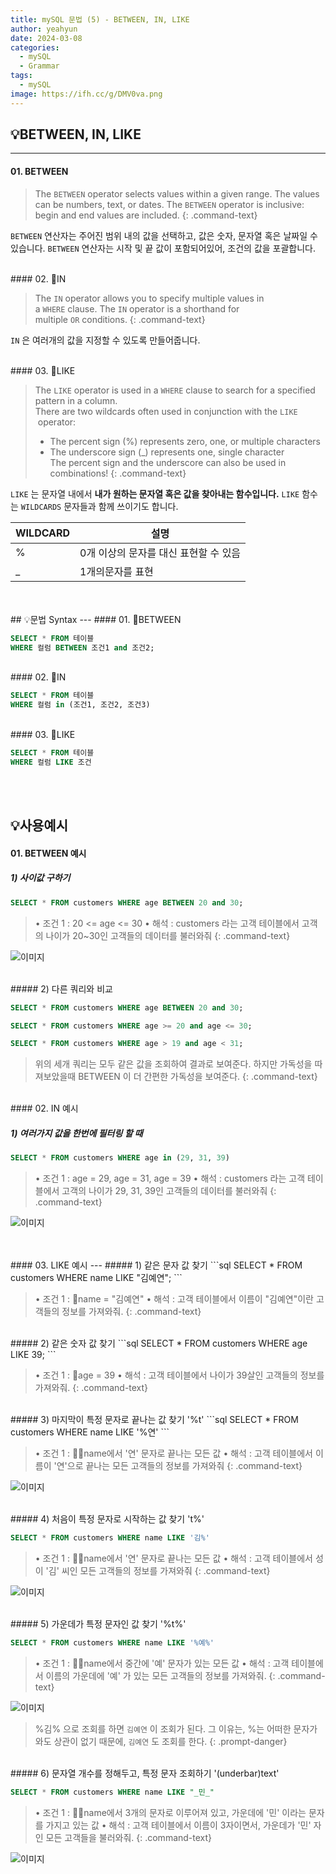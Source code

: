 ```yaml
---
title: mySQL 문법 (5) - BETWEEN, IN, LIKE
author: yeahyun
date: 2024-03-08
categories:
  - mySQL
  - Grammar
tags:
  - mySQL
image: https://ifh.cc/g/DMV0va.png
---
```

## 💡BETWEEN, IN, LIKE
---
#### 01. BETWEEN

>The `BETWEEN` operator selects values within a given range. The values can be numbers, text, or dates.
>The `BETWEEN` operator is inclusive: begin and end values are included.
{: .command-text}

`BETWEEN` 연산자는 주어진 범위 내의 값을 선택하고, 값은 숫자, 문자열 혹은 날짜일 수 있습니다.
`BETWEEN` 연산자는 시작 및 끝 값이 포함되어있어, 조건의 값을 포괄합니다.

<br>
#### 02. IN

>The `IN` operator allows you to specify multiple values in a `WHERE` clause.
>The `IN` operator is a shorthand for multiple `OR` conditions.
{: .command-text}

`IN` 은 여러개의 값을 지정할 수 있도록 만들어줍니다.


<br>
#### 03. LIKE

>The `LIKE` operator is used in a `WHERE` clause to search for a specified pattern in a column.   
>There are two wildcards often used in conjunction with the `LIKE`  operator:   
>	- The percent sign (%) represents zero, one, or multiple characters
>	- The underscore sign (_) represents one, single character   
>The percent sign and the underscore can also be used in combinations!
{: .command-text}

`LIKE` 는  문자열 내에서 **내가 원하는 문자열 혹은 값을 찾아내는 함수입니다.**
`LIKE` 함수는 `WILDCARDS` 문자들과 함께 쓰이기도 합니다.

| WILDCARD | 설명                     |
| -------- | ---------------------- |
| %        | 0개 이상의 문자를 대신 표현할 수 있음 |
| _        | 1개의문자를 표현              |


<br>
<br>
## 💡문법 Syntax
---
#### 01. BETWEEN

```sql
SELECT * FROM 테이블
WHERE 컬럼 BETWEEN 조건1 and 조건2; 
```

<br>
#### 02. IN

```sql
SELECT * FROM 테이블
WHERE 컬럼 in (조건1, 조건2, 조건3)
```

<br>
#### 03. LIKE

```sql
SELECT * FROM 테이블
WHERE 컬럼 LIKE 조건
```

<br>
<br>

## 💡사용예시

#### 01. BETWEEN 예시

##### 1) 사이값 구하기

```sql
SELECT * FROM customers WHERE age BETWEEN 20 and 30;
```

>• 조건 1 : 20 <= age <= 30
>• 해석 : customers 라는 고객 테이블에서 고객의 나이가 20~30인 고객들의 데이터를 불러와줘
{: .command-text}

![이미지](https://ifh.cc/g/jNrpab.png)


<br>
##### 2) 다른 쿼리와 비교

```sql
SELECT * FROM customers WHERE age BETWEEN 20 and 30;

SELECT * FROM customers WHERE age >= 20 and age <= 30;

SELECT * FROM customers WHERE age > 19 and age < 31;
```

>위의 세개 쿼리는 모두 같은 값을 조회하여 결과로 보여준다. 
>하지만 가독성을 따져보았을때 BETWEEN 이 더 간편한 가독성을 보여준다.
{: .command-text}

<br>
#### 02. IN 예시

##### 1) 여러가지 값을 한번에 필터링 할 때
```sql
SELECT * FROM customers WHERE age in (29, 31, 39)
```

>• 조건 1 : age = 29, age = 31, age = 39
>• 해석 : customers 라는 고객 테이블에서 고객의 나이가 29, 31, 39인 고객들의 데이터를 불러와줘
{: .command-text}


![이미지](https://ifh.cc/g/fmjGSO.jpg)


<br>
<br>
#### 03. LIKE 예시
---
##### 1) 같은 문자 값 찾기
```sql
SELECT * FROM customers WHERE name LIKE "김예연";
```

>• 조건 1 : name = "김예연"
>• 해석 : 고객 테이블에서 이름이 "김예연"이란 고객들의 정보를 가져와줘.
{: .command-text}


<br>
##### 2) 같은 숫자 값 찾기
```sql
SELECT * FROM customers WHERE age LIKE 39;
```

>• 조건 1 : age = 39
>• 해석 : 고객 테이블에서 나이가 39살인 고객들의 정보를 가져와줘.
{: .command-text}

<br>
##### 3) 마지막이 특정 문자로 끝나는 값 찾기 '%t'
```sql
SELECT * FROM customers WHERE name LIKE '%연'
```

>• 조건 1 : name에서 '연' 문자로 끝나는 모든 값
>• 해석 : 고객 테이블에서 이름이 '연'으로 끝나는 모든 고객들의 정보를 가져와줘
{: .command-text}

![이미지](https://ifh.cc/g/3JoTbp.jpg)

<br>
##### 4) 처음이 특정 문자로 시작하는 값 찾기 't%'

```sql
SELECT * FROM customers WHERE name LIKE '김%'
```

>• 조건 1 : name에서 '연' 문자로 끝나는 모든 값
>• 해석 : 고객 테이블에서 성이 '김' 씨인 모든 고객들의 정보를 가져와줘
{: .command-text}

![이미지](https://ifh.cc/g/Z1LwOM.jpg)

<br>
##### 5) 가운데가 특정 문자인 값 찾기 '%t%'

```sql
SELECT * FROM customers WHERE name LIKE '%예%'
```

>• 조건 1 : name에서 중간에 '예' 문자가 있는 모든 값
>• 해석 : 고객 테이블에서 이름의 가운데에 '예' 가 있는 모든 고객들의 정보를 가져와줘.
{: .command-text}

![이미지](https://ifh.cc/g/YARvqC.jpg)


>%김% 으로 조회를 하면 `김예연` 이 조회가 된다. 그 이유는, %는 어떠한 문자가 와도 상관이 없기 때문에, `김예연` 도 조회를 한다.
{: .prompt-danger}

<br>
##### 6) 문자열 개수를 정해두고, 특정 문자 조회하기 '(underbar)text'

```sql
SELECT * FROM customers WHERE name LIKE "_민_"
```

>• 조건 1 : name에서 3개의 문자로 이루어져 있고, 가운데에 '민' 이라는 문자를 가지고 있는 값
>• 해석 : 고객 테이블에서 이름이 3자이면서, 가운데가 '민' 자인 모든 고객들을 불러와줘.
{: .command-text}

![이미지](https://ifh.cc/g/Nj4MFz.png)